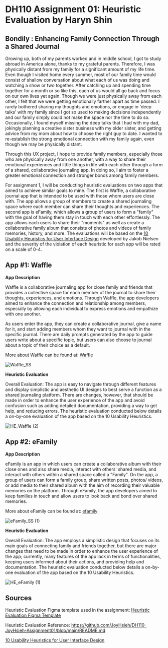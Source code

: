 # DH110 Assignment 01: Heuristic Evaluation by Haryn Shin
## Bondily : Enhancing Family Connection Through a Shared Journal

Growing up, both of my parents worked and in middle school, I got to study abroad in America alone, thanks to my grateful parents. Therefore, I was physically distant from my family for a significant amount of my life time. Even though I visited home every summer, most of our family time would consist of shallow conversation about what each of us was doing and watching a show or two together. After catching up and spending time together for a month or so like this, each of us would all go back and focus on our own lives yet again. Though we were just physically away from each other, I felt that we were getting emotionally farther apart as time passed. I rarely bothered sharing my thoughts and emotions, or engage in 'deep talks' with my family since I got so used to making decisions independently and our family simply could not make the space nor the time to do so. Occasionally, I found myself missing the deep talks that I had with my dad, jokingly planning a creative sister business with my older sister, and getting advice from my mom about how to choose the right guy to date. I wanted to re-establish the strong emotional connection with my family again, even though we may be physically distant. 

Through this UX project, I hope to provide family members, especially those who are physically away from one another, with a way to share their emotional experiences and little things in life with each other through a form of a shared, collaborative journaling app. In doing so, I aim to foster a greater emotional connection and stronger bonds among family members. 

For assignment 1, I will be conducting heuristic evaluations on two apps that aimed to achieve similar goals to mine. The first is Waffle, a collaborative journal app that is intended to be used with those whom users are close with. The app allows a group of members to create a shared journaling space where each member can share their thoughts and experiences. The second app is eFamily, which allows a group of users to form a "family" with the goal of having them stay in touch with each other effortlessly. The app allows each users to share their "moments" as well as create a collaborative family album that consists of photos and videos of family memories, history, and more. The evaluations will be based on the [10 Usability Heuristics for User Interface Design](https://www.nngroup.com/articles/ten-usability-heuristics/) developed by Jakob Nielsen and the severity of the violation of each heuristic for each app will be rated on a scale of 0-4. 

## App #1: Waffle

**App Description**

Waffle is a collaborative journaling app for close family and friends that provides a collective space for each member of the journal to share their thoughts, experiences, and emotions. Through Waffle, the app developers aimed to enhance the connection and relationship among members, especially by allowing each individual to express emotions and empathize with one another. 

As users enter the app, they can create a collaborative journal, give a name for it, and start adding members whom they want to journal with in the specific journal. There are daily prompts generated by the app to guide users write about a specific topic, but users can also choose to journal about a topic of their choice as a default. 

More about Waffle can be found at: [Waffle](https://www.wafflejournal.com/)

![Waffle_SS](https://user-images.githubusercontent.com/116034969/231018005-deb8daa4-b2d6-465a-ae42-992a2b798d22.svg)


**Heuristic Evaluation**

Overall Evaluation: The app is easy to navigate through different features and display simplistic and aesthetic UI designs to best serve a function as a shared journaling platform. There are changes, however, that should be made in order to enhance the user experience of the app and avoid confusion such as adding detailed documentation, providing a way to get help, and reducing errors. The heuristic evaluation conducted below details a on-by-one evaluation of the app based on the 10 Usability Heuristics. 

![HE_Waffle (2)](https://user-images.githubusercontent.com/116034969/231019820-336ebdf5-6e14-4da0-b6d7-df69150a785a.svg)

## App #2: eFamily

**App Description**

eFamily is an app in which users can create a collaborative album with their close ones and also share media, interact with others' shared media, and interact with others within a shared space called a "Family". On the app, a group of users can form a family group, share written posts, photos/ videos, or add media to their shared album with the aim of recording their valuable memories on the platform. Through eFamily, the app developers aimed to keep families in touch and allow users to look back and bond over shared memories. 

More about eFamily can be found at: [efamily](https://efamily.com/)

![eFamily_SS (1)](https://user-images.githubusercontent.com/116034969/231019642-e6a8b2b7-f473-4290-a8d3-a7f80df6920d.svg)

**Heuristic Evaluation**

Overall Evaluation: The app employs a simplistic design that focuses on its main goals of connecting family and friends together, but there are major changes that need to be made in order to enhance the user experience of the app; currently, many features of the app lack in terms of functionalities, keeping users informed about their actions, and providing help and documentation. The heuristic evaluation conducted below details a on-by-one evaluation of the app based on the 10 Usability Heuristics. 

![HE_eFamily (1)](https://user-images.githubusercontent.com/116034969/231019851-2a73b3ea-fff9-47d9-9fe6-f835a279b439.svg)


## Sources
Heuristic Evaluation Figma template used in the assignment: [Heuristic Evaluation Figma Template](https://www.figma.com/file/g8hJpDc61WY0BNdVdoox2e/Heuristic-Evaluation-Template-(Community)?node-id=0-1&t=eeGRHpMkiYAkZdUU-0)

Heuristic Evaluation Reference: https://github.com/JoyHsieh/DH110-JoyHsieh-Assignment01/blob/main/README.md

[10 Usability Heuristics for User Interface Design](https://www.nngroup.com/articles/ten-usability-heuristics/)












